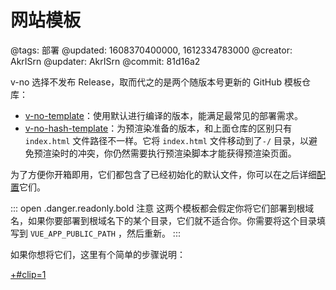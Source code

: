 # 网站模板

@tags: 部署
@updated: 1608370400000, 1612334783000
@creator: AkrISrn
@updater: AkrISrn
@commit: 81d16a2

v-no 选择不发布 Release，取而代之的是两个随版本号更新的 GitHub 模板仓库：

- [v-no-template](https://github.com/akrisrn/v-no-template)：使用默认[](/zh/docs/env-vars.md "#")进行编译的版本，能满足最常见的部署需求。
- [v-no-hash-template](https://github.com/akrisrn/v-no-hash-template)：为预渲染准备的版本，和上面仓库的区别只有 `index.html` 文件路径不一样。它将 `index.html` 文件移动到了`-/` 目录，以避免预渲染时的冲突，你仍然需要执行预渲染脚本才能获得预渲染页面。

为了方便你开箱即用，它们都包含了已经初始化的默认文件，你可以在之后详细[配置](/zh/docs/config.md "#")它们。

::: open .danger.readonly.bold 注意
这两个模板都会假定你将它们部署到根域名，如果你要部署到根域名下的某个目录，它们就不适合你。你需要将这个目录填写到 `VUE_APP_PUBLIC_PATH` [](/zh/docs/env-vars.md "#")，然后重新[](/zh/docs/compile.md "#")。
:::

如果你想将它们[](/zh/docs/deploy-to-github-pages.md "#")，这里有个简单的步骤说明：

[+#clip=1](/zh/docs/deploy-to-github-pages.md)
